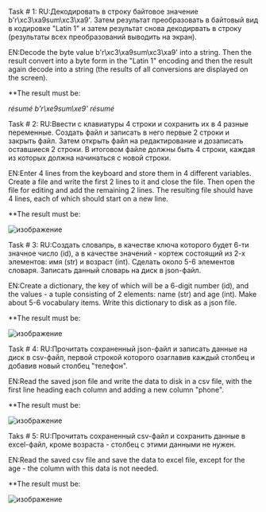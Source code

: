 Task # 1:
RU:Декодировать в строку байтовое значение b'r\xc3\xa9sum\xc3\xa9'. Затем результат преобразовать в байтовый вид в кодировке "Latin 1" и затем результат снова декодирвать в строку (результаты всех преобразований выводить на экран).

EN:Decode the byte value b'r\xc3\xa9sum\xc3\xa9' into a string. Then the result convert into a byte form in the "Latin 1" encoding and then the result again decode into a string (the results of all conversions are displayed on the screen).

**The result must be:

*résumé
b'r\xe9sum\xe9'
résumé*

Task # 2:
RU:Ввести с клавиатуры 4 строки и сохранить их в 4 разные переменные. Создать файл и записать в него первые 2 строки и закрыть файл. Затем открыть файл на редактирование и дозаписать оставшиеся 2 строки. В итоговом файле должны быть 4 строки, каждая из которых должна начинаться с новой строки.

EN:Enter 4 lines from the keyboard and store them in 4 different variables. Create a file and write the first 2 lines to it and close the file. Then open the file for editing and add the remaining 2 lines. The resulting file should have 4 lines, each of which should start on a new line.

**The result must be:

![изображение](https://user-images.githubusercontent.com/91248462/194117244-cbd2945b-10b7-4782-8dd3-e6cb79325e90.png)


Task # 3:
RU:Создать словапрь, в качестве ключа которого будет 6-ти значное число (id), а в качестве значений - кортеж состоящий из 2-х элементов: имя (str) и возраст (int). Сделать около 5-6 элементов словаря. Записать данный словарь на диск в json-файл.

EN:Create a dictionary, the key of which will be a 6-digit number (id), and the values - a tuple consisting of 2 elements: name (str) and age (int). Make about 5-6 vocabulary items. Write this dictionary to disk as a json file.

**The result must be:

![изображение](https://user-images.githubusercontent.com/91248462/194119682-2df6cace-c501-421c-88f7-93c4d03b5fa7.png)


Task # 4:
RU:Прочитать сохраненный json-файл и записать данные на диск в csv-файл, первой строкой которого озаглавив каждый столбец и добавив новый столбец "телефон".

EN:Read the saved json file and write the data to disk in a csv file, with the first line heading each column and adding a new column "phone".

**The result must be:

![изображение](https://user-images.githubusercontent.com/91248462/194119892-72b39be7-1720-4bd5-be97-ba6abcc08436.png)


Taks # 5:
RU:Прочитать сохраненный csv-файл и сохранить данные в excel-файл, кроме возраста - столбец с этими данными не нужен.

EN:Read the saved csv file and save the data to excel file, except for the age - the column with this data is not needed.

**The result must be:

![изображение](https://user-images.githubusercontent.com/91248462/194120009-8b961a7a-45fd-495d-b9fd-9a0f61c0497f.png)
